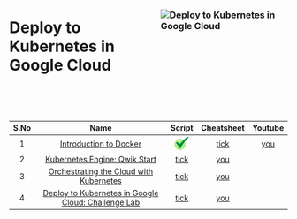 [youtube]: /assets/yt.png
[cross]: /assets/cross.jpg
[tick]: /assets/tick.jpg

### <img src="https://cdn.qwiklabs.com/AO0Qs5CNQcda6X5UNd4kp%2BG8%2F9HHuxR%2FEC5K33Iwy9A%3D" alt="Deploy to Kubernetes in Google Cloud" title="Deploy to Kubernetes in Google Cloud" align="right" height="160" width="230"/>

# Deploy to Kubernetes in Google Cloud

<br>
<br>
<br>


| S.No | Name | Script | Cheatsheet | Youtube |
| :--: | :---: | :------: | :--------: | :------: |
| 1 | [Introduction to Docker](https://www.cloudskillsboost.google/focuses/1029?parent=catalog) | [![tick][tick]]() | [tick]() | [you]() |
| 2 | [Kubernetes Engine: Qwik Start](https://www.cloudskillsboost.google/focuses/878?parent=catalog) | [tick]() | [you]() |
| 3 | [Orchestrating the Cloud with Kubernetes](https://www.cloudskillsboost.google/focuses/557?parent=catalog) | [tick]() | [you]() |
| 4 | [Deploy to Kubernetes in Google Cloud: Challenge Lab](https://www.cloudskillsboost.google/focuses/10457?parent=catalog) | [tick]() | [you]() |
